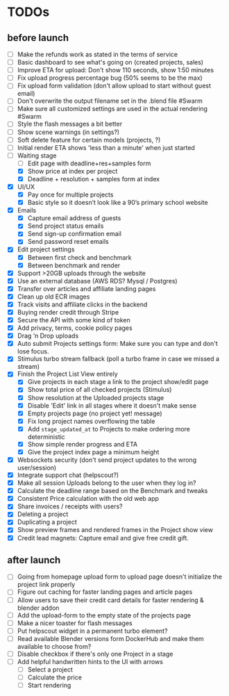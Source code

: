 # TODOs

## before launch

- [ ] Make the refunds work as stated in the terms of service
- [ ] Basic dashboard to see what's going on (created projects, sales)
- [ ] Improve ETA for upload: Don't show 110 seconds, show 1:50 minutes
- [ ] Fix upload progress percentage bug (50% seems to be the max)
- [ ] Fix upload form validation (don't allow upload to start without guest email)
- [ ] Don't overwrite the output filename set in the .blend file #Swarm
- [ ] Make sure all customized settings are used in the actual rendering #Swarm
- [ ] Style the flash messages a bit better
- [ ] Show scene warnings (in settings?)
- [ ] Soft delete feature for certain models (projects, ?)
- [ ] Initial render ETA shows 'less than a minute' when just started
- [ ] Waiting stage
    - [ ] Edit page with deadline+res+samples form
    - [x] Show price at index per project
    - [x] Deadline + resolution + samples form at index
- [x] UI/UX
    - [x] Pay once for multiple projects
    - [x] Basic style so it doesn’t look like a 90’s primary school website
- [x] Emails
    - [x] Capture email address of guests
    - [x] Send project status emails
    - [x] Send sign-up confirmation email
    - [x] Send password reset emails
- [x] Edit project settings
    - [x] Between first check and benchmark
    - [x] Between benchmark and render
- [x] Support >20GB uploads through the website
- [x] Use an external database (AWS RDS? Mysql / Postgres)
- [x] Transfer over articles and affiliate landing pages
- [x] Clean up old ECR images
- [x] Track visits and affiliate clicks in the backend
- [x] Buying render credit through Stripe
- [x] Secure the API with some kind of token
- [x] Add privacy, terms, cookie policy pages
- [x] Drag ‘n Drop uploads
- [x] Auto submit Projects settings form: Make sure you can type and don't lose focus.
- [x] Stimulus turbo stream fallback (poll a turbo frame in case we missed a stream)
- [x] Finish the Project List View entirely
    - [x] Give projects in each stage a link to the project show/edit page
    - [x] Show total price of all checked projects (Stimulus)
    - [x] Show resolution at the Uploaded projects stage
    - [x] Disable 'Edit' link in all stages where it doesn't make sense
    - [x] Empty projects page (no project yet! message)
    - [x] Fix long project names overflowing the table
    - [x] Add `stage_updated_at` to Projects to make ordering more deterministic
    - [x] Show simple render progress and ETA
    - [x] Give the project index page a minimum height
- [x] Websockets security (don't send project updates to the wrong user/session)
- [x] Integrate support chat (helpscout?)
- [x] Make all session Uploads belong to the user when they log in?
- [x] Calculate the deadline range based on the Benchmark and tweaks
- [x] Consistent Price calculation with the old web app
- [x] Share invoices / receipts with users?
- [x] Deleting a project
- [x] Duplicating a project
- [x] Show preview frames and rendered frames in the Project show view
- [x] Credit lead magnets: Capture email and give free credit gift.

## after launch

- [ ] Going from homepage upload form to upload page doesn't initialize the project link
properly
- [ ] Figure out caching for faster landing pages and article pages
- [ ] Allow users to save their credit card details for faster rendering & blender addon
- [ ] Add the upload-form to the empty state of the projects page
- [ ] Make a nicer toaster for flash messages
- [ ] Put helpscout widget in a permanent turbo element?
- [ ] Read available Blender versions form DockerHub and make them available to choose from?
- [ ]  Disable checkbox if there's only one Project in a stage
- [ ]  Add helpful handwritten hints to the UI with arrows
    - [ ]  Select a project
    - [ ]  Calculate the price
    - [ ]  Start rendering
